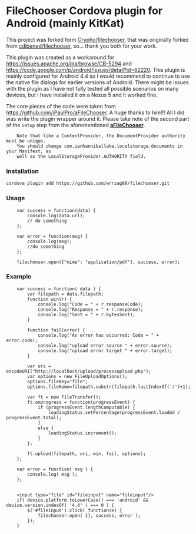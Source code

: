 # FileChooser Cordova plugin for Android (mainly KitKat)

This project was forked form [Crypho/filechooser](https://github.com/Crypho/filechooser), that was originally forked from [cdibened/filechooser](https://github.com/cdibened/filechooser), so... thank you both for your work.

This plugin was created as a workaround for https://issues.apache.org/jira/browse/CB-5294 and https://code.google.com/p/android/issues/detail?id=62220. This plugin is mainly configured for Android 4.4 so I would recommend to continue to use the native file dialogs for earlier versions of Android. There might be issues with the plugin as I have not fully tested all possible scenarios on many devices, but I have installed it on a Nexus 5 and it worked fine.

The core pieces of the code were taken from https://github.com/iPaulPro/aFileChooser. A huge thanks to him!!!  All I did was write the plugin wrapper around it.  Please take note of the second part of the `Setup` step from the aforementioned **[aFileChooser](https://github.com/iPaulPro/aFileChooser)**.
```
    Note that like a ContentProvider, the DocumentProvider authority must be unique.
    You should change com.ianhanniballake.localstorage.documents in your Manifest, as
    well as the LocalStorageProvider.AUTHORITY field.
```


### Installation
```
cordova plugin add https://github.com/wrrzag88/filechooser.git
```

### Usage
```
    var success = function(data) {
        console.log(data.url);
        // do something
    };

    var error = function(msg) {
        console.log(msg);
        //do something
    };

    filechooser.open({"mime": "application/pdf"}, success, error);
```

### Example
```
    var success = function( data ) {
        var filepath = data.filepath;
        function win(r) {
            console.log("Code = " + r.responseCode);
            console.log("Response = " + r.response);
            console.log("Sent = " + r.bytesSent);
        }

        function fail(error) {
            console.log("An error has occurred: Code = " + error.code);
            console.log("upload error source " + error.source);
            console.log("upload error target " + error.target);
        }

        var uri = encodeURI("http://localhost/upload/processupload.php");
        var options = new FileUploadOptions();
        options.fileKey="file";
        options.fileName=filepath.substr(filepath.lastIndexOf('/')+1);

        var ft = new FileTransfer();
        ft.onprogress = function(progressEvent) {
            if (progressEvent.lengthComputable) {
                loadingStatus.setPercentage(progressEvent.loaded / progressEvent.total);
            }
            else {
                loadingStatus.increment();
            }
        };

        ft.upload(filepath, uri, win, fail, options);  
    };

    var error = function( msg ) {
        console.log( msg );
    };


    <input type="file" id="fileinput" name="fileinput"/>
    if( device.platform.toLowerCase() === 'android' && device.version.indexOf( '4.4' ) === 0 ) {
        $('#fileinput').click( function(e) {
            filechooser.open( {}, success, error );
        });
    }
```
